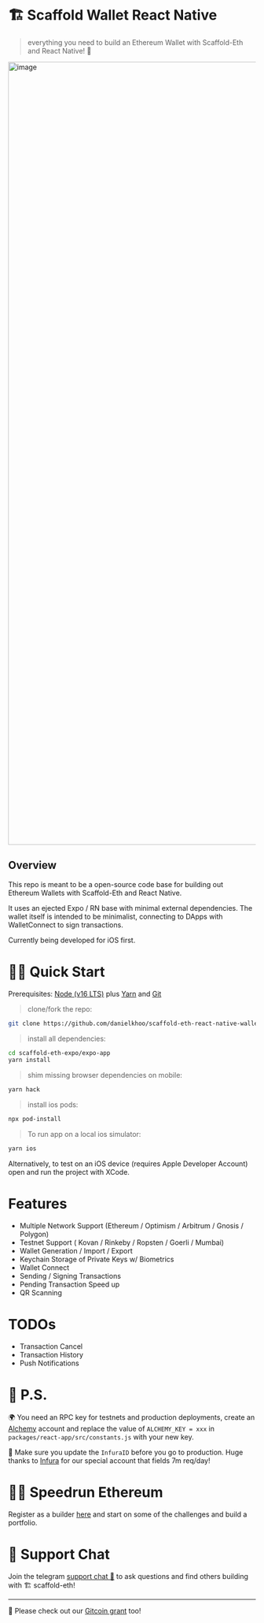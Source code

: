 # 🏗 Scaffold Wallet React Native

> everything you need to build an Ethereum Wallet with Scaffold-Eth and React Native! 🚀

<img width="1590" alt="image" src="https://user-images.githubusercontent.com/4507317/167762848-6d95c1d7-0d29-416d-b8c0-368a0bccf60d.png">

## Overview

This repo is meant to be a open-source code base for building out Ethereum Wallets with Scaffold-Eth and React Native.

It uses an ejected Expo / RN base with minimal external dependencies. The wallet itself is intended to be minimalist, connecting to DApps with WalletConnect to sign transactions.

Currently being developed for iOS first.

# 🏄‍♂️ Quick Start

Prerequisites: [Node (v16 LTS)](https://nodejs.org/en/download/) plus [Yarn](https://classic.yarnpkg.com/en/docs/install/) and [Git](https://git-scm.com/downloads)

> clone/fork the repo:

```bash
git clone https://github.com/danielkhoo/scaffold-eth-react-native-wallet.git
```

> install all dependencies:

```bash
cd scaffold-eth-expo/expo-app
yarn install
```

> shim missing browser dependencies on mobile:

```bash
yarn hack
```

> install ios pods:

```bash
npx pod-install
```

> To run app on a local ios simulator:

```bash
yarn ios
```

Alternatively, to test on an iOS device (requires Apple Developer Account) open and run the project with XCode.

# Features
- Multiple Network Support (Ethereum / Optimism / Arbitrum / Gnosis / Polygon)
- Testnet Support ( Kovan / Rinkeby / Ropsten / Goerli / Mumbai)
- Wallet Generation / Import / Export
- Keychain Storage of Private Keys w/ Biometrics
- Wallet Connect
- Sending / Signing Transactions 
- Pending Transaction Speed up
- QR Scanning

# TODOs
- Transaction Cancel
- Transaction History
- Push Notifications


# 💌 P.S.

🌍 You need an RPC key for testnets and production deployments, create an [Alchemy](https://www.alchemy.com/) account and replace the value of `ALCHEMY_KEY = xxx` in `packages/react-app/src/constants.js` with your new key.

📣 Make sure you update the `InfuraID` before you go to production. Huge thanks to [Infura](https://infura.io/) for our special account that fields 7m req/day!

# 🏃💨 Speedrun Ethereum

Register as a builder [here](https://speedrunethereum.com) and start on some of the challenges and build a portfolio.

# 💬 Support Chat

Join the telegram [support chat 💬](https://t.me/joinchat/KByvmRe5wkR-8F_zz6AjpA) to ask questions and find others building with 🏗 scaffold-eth!

---

🙏 Please check out our [Gitcoin grant](https://gitcoin.co/grants/2851/scaffold-eth) too!

